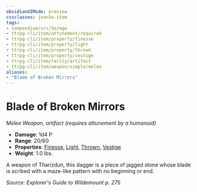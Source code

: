 ```yaml
---
obsidianUIMode: preview
cssclasses: json5e-item
tags:
- compendium/src/5e/egw
- ttrpg-cli/item/attunement/required
- ttrpg-cli/item/property/finesse
- ttrpg-cli/item/property/light
- ttrpg-cli/item/property/thrown
- ttrpg-cli/item/property/vestige
- ttrpg-cli/item/rarity/artifact
- ttrpg-cli/item/weapon/simple/melee
aliases: 
- "Blade of Broken Mirrors"
---
```

# Blade of Broken Mirrors
*Melee Weapon, artifact (requires attunement by a humanoid)*  

- **Damage**: 1d4 P
- **Range**: 20/60
- **Properties**: [Finesse](/3-Mechanics/CLI/rules/item-properties.md#Finesse), [Light](/3-Mechanics/CLI/rules/item-properties.md#Light), [Thrown](/3-Mechanics/CLI/rules/item-properties.md#Thrown), [Vestige](/3-Mechanics/CLI/rules/item-properties.md#Vestige)
- **Weight**: 1.0 lbs.

A weapon of Tharizdun, this dagger is a piece of jagged stone whose blade is scribed with a maze-like pattern with no beginning or end.

*Source: Explorer's Guide to Wildemount p. 275*